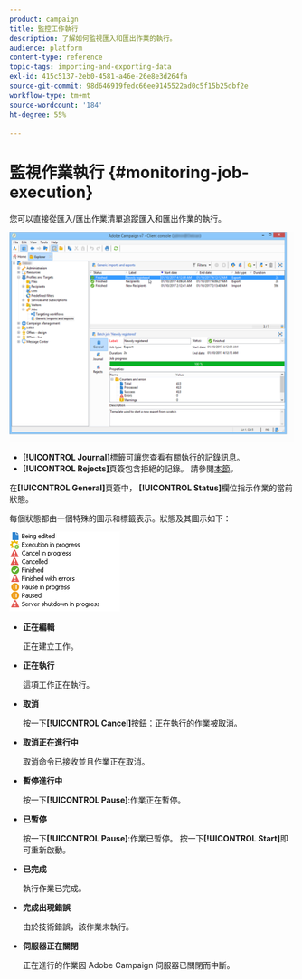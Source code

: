 ```yaml
---
product: campaign
title: 監控工作執行
description: 了解如何監視匯入和匯出作業的執行。
audience: platform
content-type: reference
topic-tags: importing-and-exporting-data
exl-id: 415c5137-2eb0-4581-a46e-26e8e3d264fa
source-git-commit: 98d646919fedc66ee9145522ad0c5f15b25dbf2e
workflow-type: tm+mt
source-wordcount: '184'
ht-degree: 55%

---
```


# 監視作業執行 {#monitoring-job-execution}

您可以直接從匯入/匯出作業清單追蹤匯入和匯出作業的執行。

![](assets/s_ncs_user_export_list_and_details.png)

* **[!UICONTROL Journal]**&#x200B;標籤可讓您查看有關執行的記錄訊息。
* **[!UICONTROL Rejects]**&#x200B;頁簽包含拒絕的記錄。 請參閱[本節](../../platform/using/executing-import-jobs.md#behavior-in-the-event-of-an-error)。

在&#x200B;**[!UICONTROL General]**&#x200B;頁簽中， **[!UICONTROL Status]**&#x200B;欄位指示作業的當前狀態。

每個狀態都由一個特殊的圖示和標籤表示。狀態及其圖示如下：

![](assets/s_ncs_user_export_status.png)

* **正在編輯**

   正在建立工作。

* **正在執行**

   這項工作正在執行。

* **取消**

   按一下&#x200B;**[!UICONTROL Cancel]**&#x200B;按鈕：正在執行的作業被取消。

* **取消正在進行中**

   取消命令已接收並且作業正在取消。

* **暫停進行中**

   按一下&#x200B;**[!UICONTROL Pause]**:作業正在暫停。

* **已暫停**

   按一下&#x200B;**[!UICONTROL Pause]**:作業已暫停。 按一下&#x200B;**[!UICONTROL Start]**&#x200B;即可重新啟動。

* **已完成**

   執行作業已完成。

* **完成出現錯誤**

   由於技術錯誤，該作業未執行。

* **伺服器正在關閉**

   正在進行的作業因 Adobe Campaign 伺服器已關閉而中斷。
